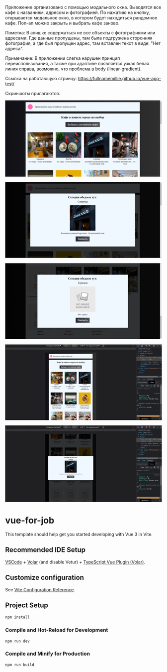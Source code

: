 Приложение организовано с помощью модального окна. Выводятся все кафе с названием, адресом и фотографией. По нажатию на кнопку, открывается модальное окно, в котором будет находиться рандомное кафе. Поп-ап можно закрыть и выбрать кафе заново.

Пометка: В апишке содержаться не все объекты с фотографиями или адресами. Где данные пропущены, там была подгружена сторонняя фотография, а где был пропущен адрес, там вставлен текст в виде: "Нет адреса".

Примечание: В приложении слегка нарушен принцип переиспользования, а также при адаптиве появляется узкая белая линия справа, возможно, что проблема в body (linear-gradient).

Ссылка на работающую стринцу: https://fullnamemillie.github.io/vue-app-test/

Скриншоты прилагаются.

![Screen](https://github.com/fullnamemillie/vue-app-test/blob/master/screen-1.png)

![Screen](https://github.com/fullnamemillie/vue-app-test/blob/master/screen-2.png)

![Screen](https://github.com/fullnamemillie/vue-app-test/blob/master/screen-3.png)

![Screen](https://github.com/fullnamemillie/vue-app-test/blob/master/screen-4.png)

![Screen](https://github.com/fullnamemillie/vue-app-test/blob/master/screen-5.png)


# vue-for-job

This template should help get you started developing with Vue 3 in Vite.

## Recommended IDE Setup

[VSCode](https://code.visualstudio.com/) + [Volar](https://marketplace.visualstudio.com/items?itemName=Vue.volar) (and disable Vetur) + [TypeScript Vue Plugin (Volar)](https://marketplace.visualstudio.com/items?itemName=Vue.vscode-typescript-vue-plugin).

## Customize configuration

See [Vite Configuration Reference](https://vitejs.dev/config/).

## Project Setup

```sh
npm install
```

### Compile and Hot-Reload for Development

```sh
npm run dev
```

### Compile and Minify for Production

```sh
npm run build
```
